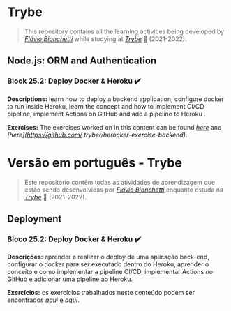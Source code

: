 # Trybe

> This repository contains all the learning activities being developed by _[Flávio Bianchetti](https://www.linkedin.com/in/flaviobianchetti/)_ while studying at _[Trybe](https://www.betrybe.com/)_ :rocket: (2021-2022).

## Node.js: ORM and Authentication


### Block 25.2: Deploy Docker & Heroku :heavy_check_mark:

**Descriptions:** learn how to deploy a backend application, configure docker to run inside Heroku, learn the concept and how to implement CI/CD pipeline, implement Actions on GitHub and add a pipeline to Heroku .

**Exercises:** The exercises worked on in this content can be found _[here](https://github.com/tryber/herocker-exercise-frontend)_ and _[here](https://github.com/ tryber/herocker-exercise-backend)_.

# Versão em português - Trybe

> Este repositório contêm todas as atividades de aprendizagem que estão sendo desenvolvidas por  _[Flávio Bianchetti](https://www.linkedin.com/in/flaviobianchetti/)_ enquanto estuda na _[Trybe](https://www.betrybe.com/)_ :rocket: (2021-2022).

## Deployment


### Bloco 25.2: Deploy Docker & Heroku :heavy_check_mark:

**Descrições:** aprender a realizar o deploy de uma aplicação back-end, configurar o docker para ser executado dentro do Heroku, aprender o conceito e como implementar a pipeline CI/CD, implementar Actions no GitHub e adicionar uma pipeline ao Heroku.

**Exercícios:** os exercícios trabalhados neste conteúdo podem ser encontrados _[aqui](https://github.com/tryber/herocker-exercise-frontend)_ e _[aqui](https://github.com/tryber/herocker-exercise-backend)_.